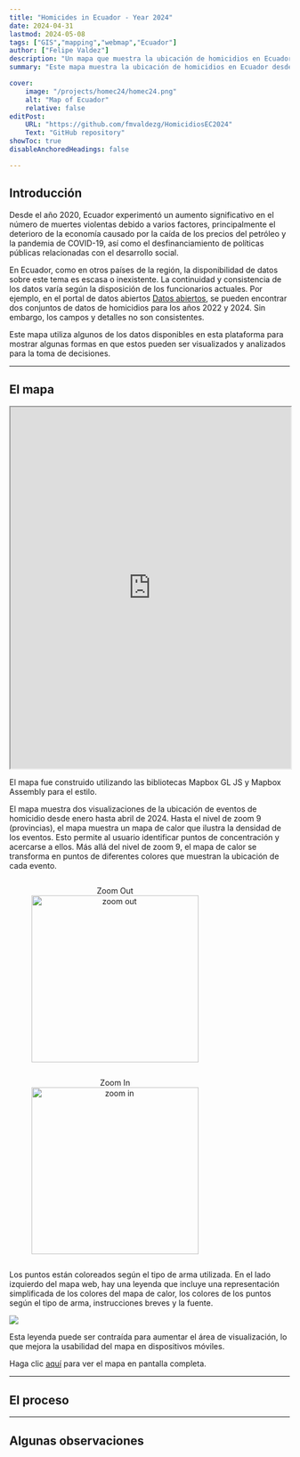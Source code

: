 ```yaml
---
title: "Homicides in Ecuador - Year 2024" 
date: 2024-04-31
lastmod: 2024-05-08
tags: ["GIS","mapping","webmap","Ecuador"]
author: ["Felipe Valdez"]
description: "Un mapa que muestra la ubicación de homicidios en Ecuador desde enero hasta abril de 2024" 
summary: "Este mapa muestra la ubicación de homicidios en Ecuador desde enero hasta abril de 2024. Cuando se aleja la vista, se muestra un mapa de calor que indica la concentración de eventos. Al acercarse a ciudades específicas, cada punto representa un evento. Los puntos están codificados por colores según el tipo de arma utilizada."

cover:
    image: "/projects/homec24/homec24.png"
    alt: "Map of Ecuador"
    relative: false
editPost:
    URL: "https://github.com/fmvaldezg/HomicidiosEC2024"
    Text: "GitHub repository"
showToc: true
disableAnchoredHeadings: false

---
```


## Introducción

Desde el año 2020, Ecuador experimentó un aumento significativo en el número de muertes violentas debido a varios factores, principalmente el deterioro de la economía causado por la caída de los precios del petróleo y la pandemia de COVID-19, así como el desfinanciamiento de políticas públicas relacionadas con el desarrollo social.

En Ecuador, como en otros países de la región, la disponibilidad de datos sobre este tema es escasa o inexistente. La continuidad y consistencia de los datos varía según la disposición de los funcionarios actuales. Por ejemplo, en el portal de datos abiertos [Datos abiertos](https://www.datosabiertos.gob.ec/), se pueden encontrar dos conjuntos de datos de homicidios para los años 2022 y 2024. Sin embargo, los campos y detalles no son consistentes.

Este mapa utiliza algunos de los datos disponibles en esta plataforma para mostrar algunas formas en que estos pueden ser visualizados y analizados para la toma de decisiones.

---

## El mapa

<iframe
  src="https://fmvaldezg.github.io/HomicidiosEC2024/"
  style="width:100%; height:650px;"
></iframe>

El mapa fue construido utilizando las bibliotecas Mapbox GL JS y Mapbox Assembly para el estilo.

El mapa muestra dos visualizaciones de la ubicación de eventos de homicidio desde enero hasta abril de 2024. Hasta el nivel de zoom 9 (provincias), el mapa muestra un mapa de calor que ilustra la densidad de los eventos. Esto permite al usuario identificar puntos de concentración y acercarse a ellos. Más allá del nivel de zoom 9, el mapa de calor se transforma en puntos de diferentes colores que muestran la ubicación de cada evento.

<figure style="display: inline-block; text-align: center;">
  <figcaption>Zoom Out</figcaption>
  <img src="/projects/homec24/zoomout.png" alt="zoom out" style="display:inline; width:300px; height:auto; vertical-align: middle;">
</figure>

<figure style="display: inline-block; text-align: center;">
  <figcaption>Zoom In</figcaption>
  <img src="/projects/homec24/zoomin.png" alt="zoom in" style="display:inline; width:300px; height:auto; vertical-align: middle;">
</figure>


Los puntos están coloreados según el tipo de arma utilizada. En el lado izquierdo del mapa web, hay una leyenda que incluye una representación simplificada de los colores del mapa de calor, los colores de los puntos según el tipo de arma, instrucciones breves y la fuente.

![](/projects/homec24/key.png)

Esta leyenda puede ser contraída para aumentar el área de visualización, lo que mejora la usabilidad del mapa en dispositivos móviles.

Haga clic [aquí](https://felipevaldez.com/HomicidiosEC2024/) para ver el mapa en pantalla completa.

---

## El proceso



---

## Algunas observaciones

